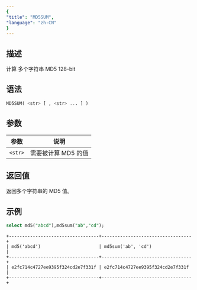```yaml
---
{
"title": "MD5SUM",
"language": "zh-CN"
}
---
```


## 描述

计算 多个字符串 MD5 128-bit

## 语法

```sql
MD5SUM( <str> [ , <str> ... ] )
```

## 参数

| 参数      | 说明 |
|---------| -- |
| `<str>` | 需要被计算 MD5 的值 |

## 返回值
返回多个字符串的 MD5 值。

## 示例

```sql
select md5("abcd"),md5sum("ab","cd");
```

```text
+----------------------------------+----------------------------------+
| md5('abcd')                      | md5sum('ab', 'cd')               |
+----------------------------------+----------------------------------+
| e2fc714c4727ee9395f324cd2e7f331f | e2fc714c4727ee9395f324cd2e7f331f |
+----------------------------------+----------------------------------+
```